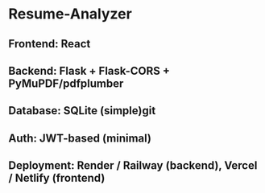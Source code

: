 # Resume-Analyzer

## Frontend: React 
## Backend: Flask + Flask-CORS + PyMuPDF/pdfplumber
## Database: SQLite (simple)git 
## Auth: JWT-based (minimal)
## Deployment: Render / Railway (backend), Vercel / Netlify (frontend)